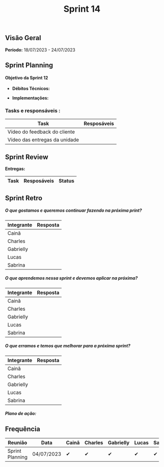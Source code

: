 <h1 align="center"><b>Sprint 14</b></h1>

<br>

## Visão Geral

**Período:** 18/07/2023 - 24/07/2023 <br>


## Sprint Planning

#### Objetivo da Sprint 12
- **Débitos Técnicos:** 

- **Implementações:**


### Tasks e responsáveis :

|                **Task**                 |    **Resposáveis**    | 
|-----------------------------------------|-----------------------|
| Vídeo do feedback do cliente            | 
| Vídeo das entregas da unidade           |  



## Sprint Review

**Entregas:**

|             **Task**                 |    **Resposáveis**    |     **Status**   |
|--------------------------------------|-----------------------| ---------------- |



## Sprint Retro

##### O que gostamos e queremos continuar fazendo na próxima print?
|**Integrante**|**Resposta**|
|--------------|------------|
| Cainã        | | 
| Charles      |       |
| Gabrielly    |   |
| Lucas        |       |
| Sabrina      |        |

##### O que aprendemos nessa sprint e devemos aplicar na próxima?
|**Integrante**|**Resposta**|
|--------------|------------|
| Cainã        |  |
| Charles      |       |
| Gabrielly    |       |
| Lucas        |       |
| Sabrina      |     |

##### O que erramos e temos que melhorar para a próxima sprint?
|**Integrante**|**Resposta**|
|--------------|------------|
| Cainã        |  | 
| Charles      |   |
| Gabrielly    |       |
| Lucas        |           |
| Sabrina      |   |


##### **Plano de ação:**


## Frequência

|  **Reunião**   |    **Data**    |**Cainã**| **Charles** | **Gabrielly** | **Lucas** | **Sabrina** |
|----------------|----------------| ------- |-------------|---------------|-----------|-------------|
|Sprint Planning |  04/07/2023    |   ✔     |     ✔      |      ✔     |     ✔     |     ✔      |


